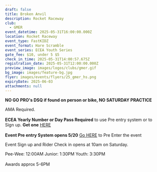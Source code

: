 ```yaml
---
draft: false
title: Broken Anvil
description: Rocket Raceway
club:
  - GMER
event_datetime: 2025-05-31T16:00:00.000Z
location: Rocket Raceway
event_type: FastKIDZ
event_format: Hare Scramble
event_series: ECEA Youth Series
gate_fee: $10, under 5 $5
check_in_time: 2025-05-31T14:00:57.675Z
registration_date: 2025-05-31T12:00:00.000Z
preview_image: images/logos/clubs/gmer.gif
bg_image: images/feature-bg.jpg
flyer: images/events/flyers/25_gmer_hs.png
expiryDate: 2025-06-03
attachments: null
---
```

**NO GO PRO's  DSQ if found on person or bike,  NO SATURDAY PRACTICE**

AMA Required.\
\
**ECEA Yearly Number or Day Pass Required** to use Pre entry system or to Sign up.  **Get one** [HERE ](https://www.moto-tally.com/ECEA/ECEA_PWY/SeriesRegistration.aspx)\
\
**Event Pre entry System opens 5/20**  [Go HERE](https://www.moto-tally.com/ECEA/ECEA_PWY/PreEntry.aspx) to Pre Enter the event

Event Sign up and Rider Check in opens at 10am on Saturday.

Pee-Wee: 12:00AM
Junior: 1:30PM
Youth: 3:30PM\
\
Awards approx 5-6PM